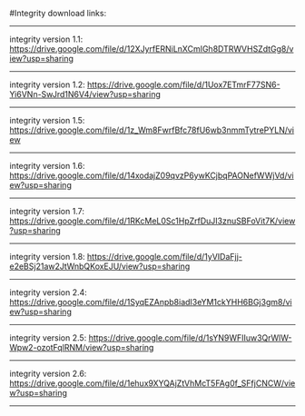 #Integrity download links:

------------------------------------------------------------------------------------------------------------------------------------------

integrity version 1.1: https://drive.google.com/file/d/12XJyrfERNiLnXCmIGh8DTRWVHSZdtGg8/view?usp=sharing

------------------------------------------------------------------------------------------------------------------------------------------

integrity version 1.2: https://drive.google.com/file/d/1Uox7ETmrF77SN6-Yi6VNn-SwJrd1N6V4/view?usp=sharing

------------------------------------------------------------------------------------------------------------------------------------------

integrity version 1.5: https://drive.google.com/file/d/1z_Wm8FwrfBfc78fU6wb3nmmTytrePYLN/view

------------------------------------------------------------------------------------------------------------------------------------------

integrity version 1.6: https://drive.google.com/file/d/14xodajZ09qvzP6ywKCjbqPAONefWWjVd/view?usp=sharing

------------------------------------------------------------------------------------------------------------------------------------------

integrity version 1.7: https://drive.google.com/file/d/1RKcMeL0Sc1HpZrfDuJI3znuSBFoVit7K/view?usp=sharing

------------------------------------------------------------------------------------------------------------------------------------------

integrity version 1.8: https://drive.google.com/file/d/1yVIDaFjj-e2eBSj21aw2JtWnbQKoxEJU/view?usp=sharing

------------------------------------------------------------------------------------------------------------------------------------------

integrity version 2.4: https://drive.google.com/file/d/1SyqEZAnpb8iadI3eYM1ckYHH6BGj3gm8/view?usp=sharing

------------------------------------------------------------------------------------------------------------------------------------------

integrity version 2.5: https://drive.google.com/file/d/1sYN9WFIIuw3QrWlW-Wpw2-ozotFqlRNM/view?usp=sharing

------------------------------------------------------------------------------------------------------------------------------------------

integrity version 2.6: https://drive.google.com/file/d/1ehux9XYQAjZtVhMcT5FAg0f_SFfjCNCW/view?usp=sharing

------------------------------------------------------------------------------------------------------------------------------------------
